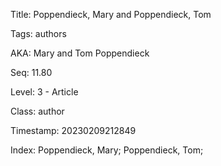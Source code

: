 Title:  Poppendieck, Mary and Poppendieck, Tom

Tags:   authors

AKA:    Mary and Tom Poppendieck

Seq:    11.80

Level:  3 - Article

Class:  author

Timestamp: 20230209212849

Index:  Poppendieck, Mary; Poppendieck, Tom; 
